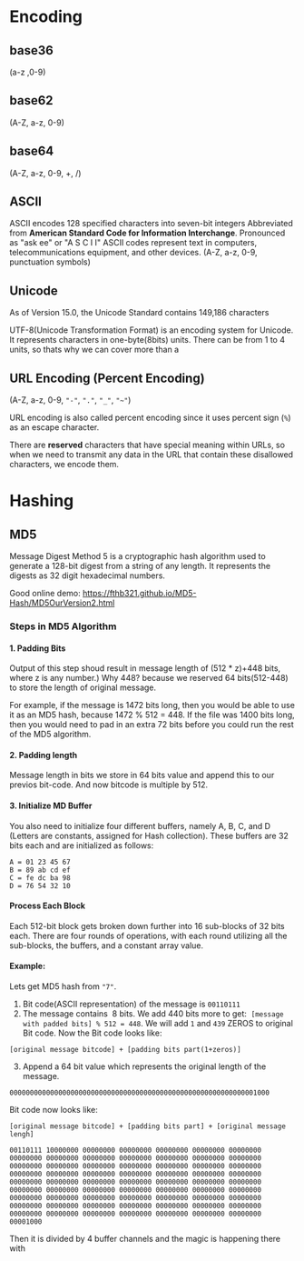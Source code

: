 # Encoding

## base36 

(a-z ,0-9)

## base62 

(A-Z, a-z, 0-9)

## base64 

(A-Z, a-z, 0-9, +, /)

## ASCII

ASCII encodes 128 specified characters into seven-bit integers
Abbreviated from **American Standard Code for Information Interchange**. Pronounced as "ask ee" or "A S C I I" 
ASCII codes represent text in computers, telecommunications equipment, and other devices.
(A-Z, a-z, 0-9, punctuation symbols)

## Unicode 

As of Version 15.0, the Unicode Standard contains 149,186 characters

UTF-8(Unicode Transformation Format) is an encoding system for Unicode. It represents characters in one-byte(8bits) units. There can be from 1 to 4 units, so thats why we can cover more than a 

## URL Encoding (Percent Encoding)

(A-Z, a-z, 0-9, `"-"`, `"."`, `"_"`, `"~"`)

URL encoding is also called percent encoding since it uses percent sign (`%`) as an escape character.

There are **reserved** characters that have special meaning within URLs, so when we need to transmit any data in the URL that contain these disallowed characters, we encode them.



# Hashing

## MD5

Message Digest Method 5 is a cryptographic hash algorithm used to generate a 128-bit digest from a string of any length. It represents the digests as 32 digit hexadecimal numbers.

Good online demo: https://fthb321.github.io/MD5-Hash/MD5OurVersion2.html

### Steps in MD5 Algorithm

#### 1. Padding Bits

Output of this step shoud result in message length of (512 * z)+448 bits, where z is any number.)
Why 448? because we reserved 64 bits(512-448) to store the length of original message.

For example, if the message is 1472 bits long, then you would be able to use it as an MD5 hash, because 1472 % 512 = 448. 
If the file was 1400 bits long, then you would need to pad in an extra 72 bits before you could run the rest of the MD5 algorithm.

#### 2.  Padding length

Message length in bits we store in 64 bits value and append this to our previos bit-code. And now bitcode is multiple by 512.

#### 3. Initialize MD Buffer

You also need to initialize four different buffers, namely A, B, C, and D (Letters are constants, assigned for Hash collection). These buffers are 32 bits each and are initialized as follows:
```
A = 01 23 45 67
B = 89 ab cd ef
C = fe dc ba 98
D = 76 54 32 10
```

#### Process Each Block

Each 512-bit block gets broken down further into 16 sub-blocks of 32 bits each. There are four rounds of operations, with each round utilizing all the sub-blocks, the buffers, and a constant array value.

#### Example:
Lets get MD5 hash from `"7"`.
1. Bit code(ASCII representation) of the message is `00110111 `
2. The message contains  8 bits. We add 440 bits more to get:  
`[message with padded bits] % 512 = 448`.  We will add  `1` and `439` ZEROS  to original Bit code. Now the Bit code looks like:
```
[original message bitcode] + [padding bits part(1+zeros)]
```
3. Append a 64 bit value which represents the original length of the message.
```
0000000000000000000000000000000000000000000000000000000000001000
```
Bit code now looks like:
```
[original message bitcode] + [padding bits part] + [original message lengh]
```

```
00110111 10000000 00000000 00000000 00000000 00000000 00000000 00000000 00000000 00000000 00000000 00000000 00000000 00000000 00000000 00000000 00000000 00000000 00000000 00000000 00000000 00000000 00000000 00000000 00000000 00000000 00000000 00000000 00000000 00000000 00000000 00000000 00000000 00000000 00000000 00000000 00000000 00000000 00000000 00000000 00000000 00000000 00000000 00000000 00000000 00000000 00000000 00000000 00000000 00000000 00000000 00000000 00000000 00000000 00000000 00000000 00000000 00000000 00000000 00000000 00000000 00000000 00000000 00001000 
```

Then it is divided by 4 buffer channels and the magic is happening there with 